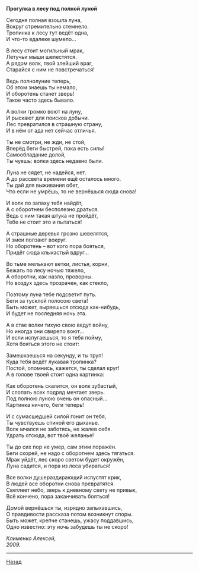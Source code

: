 ﻿**Прогулка в лесу под полной луной**  

Сегодня полная взошла луна,  
Вокруг стремительно стемнело.  
Тропинка к лесу тут ведёт одна,  
И что-то вдалеке шумело…  

В лесу стоит могильный мрак,  
Летучьи мыши шелестятся.  
А рядом волк, твой злейший враг,  
Старайся с ним не повстречаться!  

Ведь полнолуние теперь,  
Об этом знаешь ты немало,  
И оборотень станет зверь!  
Такое часто здесь бывало.  

А волки громко воют на луну,  
И рыскают для поисков добычи.  
Лес превратился в страшную страну,  
И в нём от ада нет сейчас отличья.  

Ты не смотри, не жди, не стой,  
Вперёд беги быстрей, пока есть силы!  
Самообладание долой,  
Ты чуешь: волки здесь недавно были.  

Луна не сядет, не надейся, нет.  
А до рассвета времени ещё осталось много.  
Ты дай для выживания обет,  
Что если не умрёшь, то не вернёшься сюда снова!  

И волк по запаху тебя найдёт,  
А с оборотнем бесполезно драться.  
Ведь с ним такая штука не пройдёт,  
Тебе не стоит это и пытаться!  

А страшные деревья грозно шевелятся,  
И змеи ползают вокруг.  
Но оборотень – вот кого пора бояться,  
Придёт сюда клыкастый вдруг…  

Во тьме мелькают ветки, листья, корни,  
Бежать по лесу ночью тяжело,  
А оборотни, как назло, проворны.  
Но воздух здесь прозрачен, как стекло,  

Поэтому луна тебе подсветит путь.  
Беги за тусклой полосою света!  
Быть может, вырвешься отсюда как-нибудь,  
И будет не последняя ночь эта.  

А в стае волки тихую свою ведут войну,  
Но иногда они свирепо воют…  
И если испугаешься, то я тебя пойму,  
Хотя бояться этого не стоит:  

Замешкаешься на секунду, и ты труп!  
Куда тебя ведёт лукавая тропинка?  
Постой, опомнись, кажется, ты сделал круг!  
А в голове твоей стоит одна картинка:  

Как оборотень скалится, он волк зубастый,  
И слопать всех подряд мечтает зверь.  
Под полною луною очень он опасный…  
Картинка ничего, беги теперь!  

И с сумасшедшей силой гонит он тебя,  
Ты чувствуешь спиной его дыханье.  
Волк мчался не заботясь, не жалев себя.  
Удрать отсюда, вот твоё желанье!  

Ты до сих пор не умер, сам этим поражён.  
Беги скорей, не надо с оборотнем здесь тягаться.  
Мрак уйдёт, лес скоро светом будет окружён,  
Луна садится, и пора из леса убираться!  

Все волки душераздирающий испустят крик,  
В людей все оборотни снова превратятся.  
Светлеет небо, зверь к дневному свету не привык,  
Всё кончено, пора заканчивать бояться!  

Домой вернёшься ты, изрядно запыхавшись,  
О правдивости рассказа потом возникнут споры.  
Быть может, крепче станешь, ужасу поддавшись,  
Одно известно: эту ночь забудешь ты не скоро!  

_Клименко Алексей,_  
_2009._  

---

[Назад](./)
